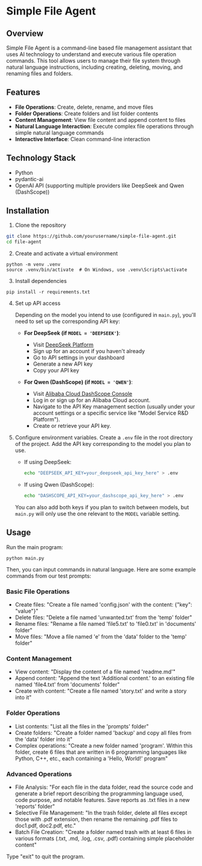 # Simple File Agent

## Overview

Simple File Agent is a command-line based file management assistant that uses AI technology to understand and execute various file operation commands. This tool allows users to manage their file system through natural language instructions, including creating, deleting, moving, and renaming files and folders.



## Features

- **File Operations**: Create, delete, rename, and move files
- **Folder Operations**: Create folders and list folder contents
- **Content Management**: View file content and append content to files
- **Natural Language Interaction**: Execute complex file operations through simple natural language commands
- **Interactive Interface**: Clean command-line interaction

## Technology Stack

- Python
- pydantic-ai
- OpenAI API (supporting multiple providers like DeepSeek and Qwen (DashScope))



## Installation

1. Clone the repository

```bash
git clone https://github.com/yourusername/simple-file-agent.git
cd file-agent
```


2. Create and activate a virtual environment
```
python -m venv .venv
source .venv/bin/activate  # On Windows, use .venv\Scripts\activate
```

3. Install dependencies
```
pip install -r requirements.txt
```

4. Set up API access

   Depending on the model you intend to use (configured in `main.py`), you'll need to set up the corresponding API key:

   - **For DeepSeek (if `MODEL = 'DEEPSEEK'`)**:
     - Visit [DeepSeek Platform](https://platform.deepseek.com/api_keys)
     - Sign up for an account if you haven't already
     - Go to API settings in your dashboard
     - Generate a new API key
     - Copy your API key

   - **For Qwen (DashScope) (if `MODEL = 'QWEN'`)**:
     - Visit [Alibaba Cloud DashScope Console](https://dashscope.console.aliyun.com/)
     - Log in or sign up for an Alibaba Cloud account.
     - Navigate to the API Key management section (usually under your account settings or a specific service like "Model Service R&D Platform").
     - Create or retrieve your API key.

5. Configure environment variables.
   Create a `.env` file in the root directory of the project. Add the API key corresponding to the model you plan to use.

   - If using DeepSeek:
     ```bash
     echo "DEEPSEEK_API_KEY=your_deepseek_api_key_here" > .env
     ```
   - If using Qwen (DashScope):
     ```bash
     echo "DASHSCOPE_API_KEY=your_dashscope_api_key_here" > .env
     ```
   You can also add both keys if you plan to switch between models, but `main.py` will only use the one relevant to the `MODEL` variable setting.

## Usage

Run the main program:

```
python main.py
```

Then, you can input commands in natural language. Here are some example commands from our test prompts:

### Basic File Operations
- Create files: "Create a file named 'config.json' with the content: {"key": "value"}"
- Delete files: "Delete a file named 'unwanted.txt' from the 'temp' folder"
- Rename files: "Rename a file named 'file5.txt' to 'file0.txt' in 'documents' folder"
- Move files: "Move a file named 'e' from the 'data' folder to the 'temp' folder"
### Content Management
- View content: "Display the content of a file named 'readme.md'"
- Append content: "Append the text 'Additional content.' to an existing file named 'file4.txt' from 'documents' folder"
- Create with content: "Create a file named 'story.txt' and write a story into it"
### Folder Operations
- List contents: "List all the files in the 'prompts' folder"
- Create folders: "Create a folder named 'backup' and copy all files from the 'data' folder into it"
- Complex operations: "Create a new folder named 'program'. Within this folder, create 6 files that are written in 6 programming languages like Python, C++, etc., each containing a 'Hello, World!' program"
### Advanced Operations
- File Analysis: "For each file in the data folder, read the source code and generate a brief report describing the programming language used, code purpose, and notable features. Save reports as .txt files in a new 'reports' folder"
- Selective File Management: "In the trash folder, delete all files except those with .pdf extension, then rename the remaining .pdf files to doc1.pdf, doc2.pdf, etc."
- Batch File Creation: "Create a folder named trash with at least 6 files in various formats (.txt, .md, .log, .csv, .pdf) containing simple placeholder content"

Type "exit" to quit the program.